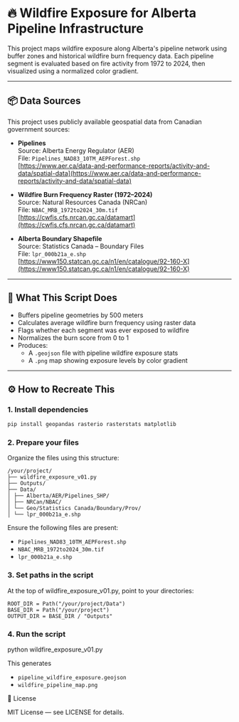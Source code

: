 # 🔥 Wildfire Exposure for Alberta Pipeline Infrastructure

This project maps wildfire exposure along Alberta's pipeline network using buffer zones and historical wildfire burn frequency data. Each pipeline segment is evaluated based on fire activity from 1972 to 2024, then visualized using a normalized color gradient.

---

## 📦 Data Sources

This project uses publicly available geospatial data from Canadian government sources:

- **Pipelines**  
  Source: Alberta Energy Regulator (AER)  
  File: `Pipelines_NAD83_10TM_AEPForest.shp`  
  [https://www.aer.ca/data-and-performance-reports/activity-and-data/spatial-data](https://www.aer.ca/data-and-performance-reports/activity-and-data/spatial-data)

- **Wildfire Burn Frequency Raster (1972–2024)**  
  Source: Natural Resources Canada (NRCan)  
  File: `NBAC_MRB_1972to2024_30m.tif`  
  [https://cwfis.cfs.nrcan.gc.ca/datamart](https://cwfis.cfs.nrcan.gc.ca/datamart)

- **Alberta Boundary Shapefile**  
  Source: Statistics Canada – Boundary Files  
  File: `lpr_000b21a_e.shp`  
  [https://www150.statcan.gc.ca/n1/en/catalogue/92-160-X](https://www150.statcan.gc.ca/n1/en/catalogue/92-160-X)

---

## 🚀 What This Script Does

- Buffers pipeline geometries by 500 meters
- Calculates average wildfire burn frequency using raster data
- Flags whether each segment was ever exposed to wildfire
- Normalizes the burn score from 0 to 1
- Produces:
  - A `.geojson` file with pipeline wildfire exposure stats
  - A `.png` map showing exposure levels by color gradient

---

## ⚙️ How to Recreate This

### 1. Install dependencies

```bash
pip install geopandas rasterio rasterstats matplotlib
```
### 2. Prepare your files

Organize the files using this structure:

```
/your/project/
├── wildfire_exposure_v01.py
├── Outputs/
├── Data/
│ ├── Alberta/AER/Pipelines_SHP/
│ ├── NRCan/NBAC/
│ └── Geo/Statistics Canada/Boundary/Prov/
│ └── lpr_000b21a_e.shp
```

Ensure the following files are present:

- `Pipelines_NAD83_10TM_AEPForest.shp`
- `NBAC_MRB_1972to2024_30m.tif`
- `lpr_000b21a_e.shp`


### 3. Set paths in the script

At the top of wildfire_exposure_v01.py, point to your directories:
```
ROOT_DIR = Path("/your/project/Data")
BASE_DIR = Path("/your/project")
OUTPUT_DIR = BASE_DIR / "Outputs"
```
### 4. Run the script

python wildfire_exposure_v01.py

This generates

- `pipeline_wildfire_exposure.geojson`
- `wildfire_pipeline_map.png`

📄 License

MIT License — see LICENSE for details.


